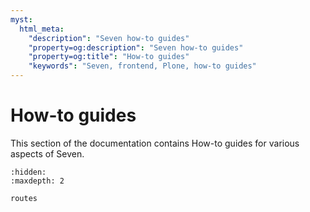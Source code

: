```yaml
---
myst:
  html_meta:
    "description": "Seven how-to guides"
    "property=og:description": "Seven how-to guides"
    "property=og:title": "How-to guides"
    "keywords": "Seven, frontend, Plone, how-to guides"
---
```


# How-to guides

This section of the documentation contains How-to guides for various aspects of Seven.

```{toctree}
:hidden:
:maxdepth: 2

routes
```
